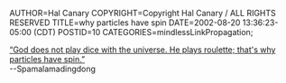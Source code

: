 AUTHOR=Hal Canary
COPYRIGHT=Copyright Hal Canary / ALL RIGHTS RESERVED
TITLE=why particles have spin
DATE=2002-08-20 13:36:23-05:00 (CDT)
POSTID=10
CATEGORIES=mindlessLinkPropagation;

[“God does not play dice with the universe. He plays roulette; that's why particles have spin.”](http://neilgaming.no-ip.com/stuff/quotes.txt)  
\--Spamalamadingdong
